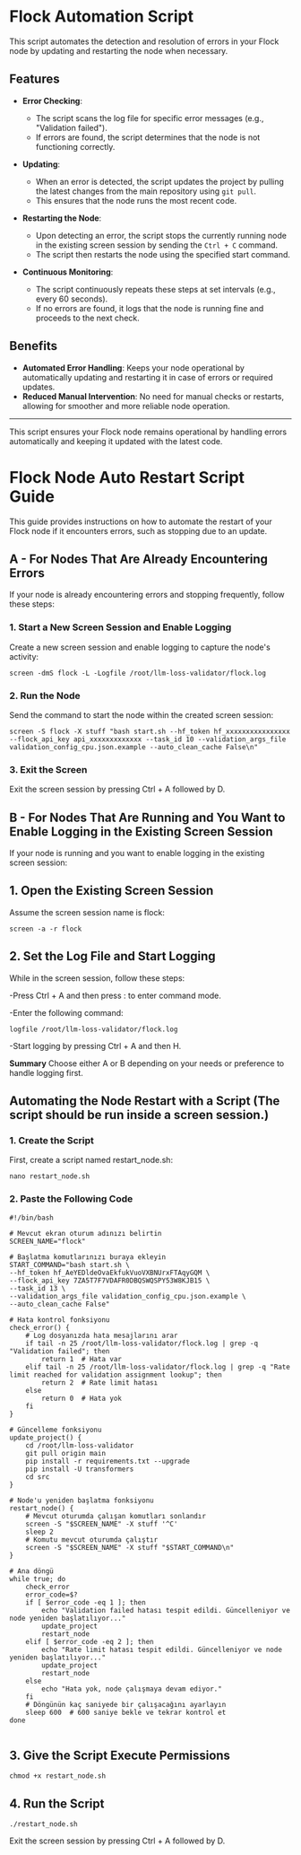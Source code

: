 # Flock Automation Script

This script automates the detection and resolution of errors in your Flock node by updating and restarting the node when necessary.

## Features

- **Error Checking**: 
  - The script scans the log file for specific error messages (e.g., "Validation failed").
  - If errors are found, the script determines that the node is not functioning correctly.

- **Updating**: 
  - When an error is detected, the script updates the project by pulling the latest changes from the main repository using `git pull`.
  - This ensures that the node runs the most recent code.

- **Restarting the Node**: 
  - Upon detecting an error, the script stops the currently running node in the existing screen session by sending the `Ctrl + C` command.
  - The script then restarts the node using the specified start command.

- **Continuous Monitoring**: 
  - The script continuously repeats these steps at set intervals (e.g., every 60 seconds).
  - If no errors are found, it logs that the node is running fine and proceeds to the next check.

## Benefits

- **Automated Error Handling**: Keeps your node operational by automatically updating and restarting it in case of errors or required updates.
- **Reduced Manual Intervention**: No need for manual checks or restarts, allowing for smoother and more reliable node operation.

---

This script ensures your Flock node remains operational by handling errors automatically and keeping it updated with the latest code.


# Flock Node Auto Restart Script Guide

This guide provides instructions on how to automate the restart of your Flock node if it encounters errors, such as stopping due to an update.

## A - For Nodes That Are Already Encountering Errors

If your node is already encountering errors and stopping frequently, follow these steps:

### 1. Start a New Screen Session and Enable Logging

Create a new screen session and enable logging to capture the node's activity:

```
screen -dmS flock -L -Logfile /root/llm-loss-validator/flock.log
```
### 2. Run the Node
Send the command to start the node within the created screen session:

```
screen -S flock -X stuff "bash start.sh --hf_token hf_xxxxxxxxxxxxxxxx --flock_api_key api_xxxxxxxxxxxxx --task_id 10 --validation_args_file validation_config_cpu.json.example --auto_clean_cache False\n"
```
### 3. Exit the Screen
Exit the screen session by pressing Ctrl + A followed by D.

## B - For Nodes That Are Running and You Want to Enable Logging in the Existing Screen Session
If your node is running and you want to enable logging in the existing screen session:

## 1. Open the Existing Screen Session
Assume the screen session name is flock:

```
screen -a -r flock
```
## 2. Set the Log File and Start Logging
While in the screen session, follow these steps:

-Press Ctrl + A and then press : to enter command mode.

-Enter the following command:

```
logfile /root/llm-loss-validator/flock.log
```
-Start logging by pressing Ctrl + A and then H.


**Summary**
Choose either A or B depending on your needs or preference to handle logging first.



## Automating the Node Restart with a Script  (The script should be run inside a screen session.)
### 1. Create the Script
First, create a script named restart_node.sh:
```
nano restart_node.sh
```
### 2. Paste the Following Code

```
#!/bin/bash

# Mevcut ekran oturum adınızı belirtin
SCREEN_NAME="flock"

# Başlatma komutlarınızı buraya ekleyin
START_COMMAND="bash start.sh \
--hf_token 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 \
--flock_api_key 7ZA5T7F7VDAFR0DBQSWQSPY53W8KJB15 \
--task_id 13 \
--validation_args_file validation_config_cpu.json.example \
--auto_clean_cache False"

# Hata kontrol fonksiyonu
check_error() {
    # Log dosyanızda hata mesajlarını arar
    if tail -n 25 /root/llm-loss-validator/flock.log | grep -q "Validation failed"; then
        return 1  # Hata var
    elif tail -n 25 /root/llm-loss-validator/flock.log | grep -q "Rate limit reached for validation assignment lookup"; then
        return 2  # Rate limit hatası
    else
        return 0  # Hata yok
    fi
}

# Güncelleme fonksiyonu
update_project() {
    cd /root/llm-loss-validator
    git pull origin main
    pip install -r requirements.txt --upgrade
    pip install -U transformers
    cd src
}

# Node'u yeniden başlatma fonksiyonu
restart_node() {
    # Mevcut oturumda çalışan komutları sonlandır
    screen -S "$SCREEN_NAME" -X stuff '^C'
    sleep 2
    # Komutu mevcut oturumda çalıştır
    screen -S "$SCREEN_NAME" -X stuff "$START_COMMAND\n"
}

# Ana döngü
while true; do
    check_error
    error_code=$?
    if [ $error_code -eq 1 ]; then
        echo "Validation failed hatası tespit edildi. Güncelleniyor ve node yeniden başlatılıyor..."
        update_project
        restart_node
    elif [ $error_code -eq 2 ]; then
        echo "Rate limit hatası tespit edildi. Güncelleniyor ve node yeniden başlatılıyor..."
        update_project
        restart_node
    else
        echo "Hata yok, node çalışmaya devam ediyor."
    fi
    # Döngünün kaç saniyede bir çalışacağını ayarlayın
    sleep 600  # 600 saniye bekle ve tekrar kontrol et
done


```
## 3. Give the Script Execute Permissions

```
chmod +x restart_node.sh
```

## 4. Run the Script

```
./restart_node.sh
```
Exit the screen session by pressing Ctrl + A followed by D.





